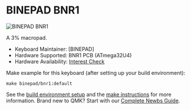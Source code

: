 # BINEPAD BNR1

![BINEPAD BNR1](https://imgur.com/gjLADOK.jpg)

A 3% macropad.

* Keyboard Maintainer: [BINEPAD]
* Hardware Supported: BNR1 PCB (ATmega32U4)
* Hardware Availability: [Interest Check](https://www.binepad.com/bnR1)

Make example for this keyboard (after setting up your build environment):

    make binepad/bnr1:default

See the [build environment setup](https://docs.qmk.fm/#/getting_started_build_tools) and the [make instructions](https://docs.qmk.fm/#/getting_started_make_guide) for more information. Brand new to QMK? Start with our [Complete Newbs Guide](https://docs.qmk.fm/#/newbs).
